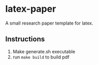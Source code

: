# latex-paper

A small research paper template for latex.

## Instructions

1. Make generate.sh executable
2. run ```make build``` to build pdf